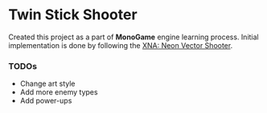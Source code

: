 # Twin Stick Shooter

Created this project as a part of **MonoGame** engine learning process. Initial implementation is done by following the [XNA: Neon Vector Shooter][1].

### TODOs

- Change art style
- Add more enemy types
- Add power-ups





[1]: https://gamedevelopment.tutsplus.com/tutorials/make-a-neon-vector-shooter-in-xna-basic-gameplay--gamedev-9859